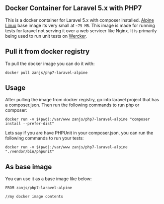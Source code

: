 ## Docker Container for Laravel 5.x with PHP7

This is a docker container for Laravel 5.x with composer installed.
[Alpine Linux](https://hub.docker.com/_/alpine/) base image its very small at `~75 MB`.
This image is made for running tests for laravel not serving it over a web servicer like Nginx. It is primarily being used to run unit tests on [Wercker](http://wercker.com/).

## Pull it from docker registry

To pull the docker image you can do it with:

```
docker pull zanjs/php7-laravel-alpine

```

## Usage

After pulling the image from docker registry, go into laravel project that has a composer.json.
Then run the following commands to run php or composer:

```
docker run -v $(pwd):/var/www zanjs/php7-laravel-alpine "composer install --prefer-dist"
```
Lets say if you are have PHPUnit in your composer.json, you can run the following commands
to run your tests:

```
docker run -v $(pwd):/var/www zanjs/php7-laravel-alpine "./vendor/bin/phpunit"
```

## As base image

You can use it as a base image like below:

```
FROM zanjs/php7-laravel-alpine

//my docker image contents
```
